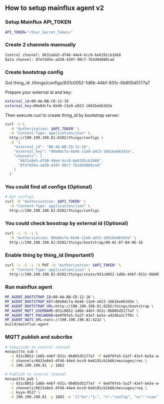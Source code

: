 ## How to setup mainflux agent v2

### Setup Mainflux API_TOKEN

```bash
API_TOKEN="<Your_Secret_Token>"
```

### Create 2 channels mannually

```bash
Control channel: 6631e8e5-df48-44e4-bcc0-6e6191cb1b68
Data channel: 8fefdd5e-ad30-4397-90cf-7b3d94089cad
```



### Create bootstrap config

Got thing_id: /things/configs/931c0052-1d6b-44bf-931c-0b805d5177a7

Prepare your external id and key:

```bash
external_id=00-AA-BB-CD-12-18
external_key=00e0dcfa-6b46-11e9-a923-1681be663d3e
```

Then execute curl to create thing_id by bootstrap server:

```bash
curl -v \
  -H "Authorization: $API_TOKEN" \
  -H "Content-Type: application/json" \
  http://190.190.190.81:8202/things/configs \
  -d '{
    "external_id": "00-AA-BB-CD-12-18",
    "external_key": "00e0dcfa-6b46-11e9-a923-1681be663d3e",
    "channels": [
      "6631e8e5-df48-44e4-bcc0-6e6191cb1b68",
      "8fefdd5e-ad30-4397-90cf-7b3d94089cad"
    ]
  }'
```


### You could find all configs (Optional)

```bash
# Get configs
curl -H "Authorization: $API_TOKEN" \
  -H "Content-Type: application/json" \
  http://190.190.190.81:8202/things/configs
```

### You could check boostrap by external id (Optional)

```bash
curl -s -S -i \
  -H "Authorization: 00e0dcfa-6b46-11e9-a923-1681be663d3e" \
  http://190.190.190.81:8202/things/bootstrap/00-AC-87-B4-86-18
```


### **Enable thing by thing_id (Important!)**

```bash
curl -s -S -i -X PUT -H "Authorization: $API_TOKEN" \
  -H "Content-Type: application/json" \
  http://190.190.190.81:8202/things/state/931c0052-1d6b-44bf-931c-0b805d5177a7 -d '{"state": 1}'
```

### Run mainflux agent

```bash
MF_AGENT_BOOTSTRAP_ID=00-AA-BB-CD-12-18 \
MF_AGENT_BOOTSTRAP_KEY=00e0dcfa-6b46-11e9-a923-1681be663d3e \
MF_AGENT_BOOTSTRAP_URL=http://190.190.190.81:8202/things/bootstrap \
MF_AGENT_MQTT_USERNAME=931c0052-1d6b-44bf-931c-0b805d5177a7 \
MF_AGENT_MQTT_PASSWORD=6e0f0fe5-5a2f-43ef-be5e-a424ba2c7f0c \
MF_AGENT_NATS_URL=nats://190.190.190.81:4222 \
build/mainflux-agent
```


### MQTT publish and subcribe

```bash
# Subscribe to control channel
mosquitto_sub \
  -u 931c0052-1d6b-44bf-931c-0b805d5177a7 -P 6e0f0fe5-5a2f-43ef-be5e-a424ba2c7f0c \
  -t channels/6631e8e5-df48-44e4-bcc0-6e6191cb1b68/messages/res \
  -h 190.190.190.81 -p 1883

# Publish to control channel
mosquitto_pub \
  -u 931c0052-1d6b-44bf-931c-0b805d5177a7 -P 6e0f0fe5-5a2f-43ef-be5e-a424ba2c7f0c \
  -t channels/6631e8e5-df48-44e4-bcc0-6e6191cb1b68/messages/req \
  -i kyya-9527 \
  -h 190.190.190.81 -p 1883 -m '[{"bn":"1:", "n":"config", "vs":"view"}]'  
```